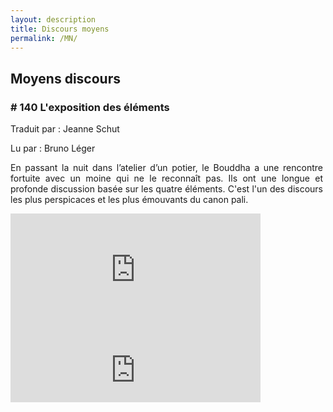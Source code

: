 ```yaml
---
layout: description
title: Discours moyens
permalink: /MN/
---
```


## Moyens discours

### # 140 L'exposition des éléments

Traduit par : Jeanne Schut

Lu par : Bruno Léger

<div style="text-align: center;">
<div style="max-width:500px;">
<p style="text-align: justify">
En passant la nuit dans l’atelier d’un potier, le Bouddha a une rencontre fortuite avec un moine qui ne le reconnaît pas. Ils ont une longue et profonde discussion basée sur les quatre éléments. C'est l'un des discours les plus perspicaces et les plus émouvants du canon pali.
</p>
</div>
</div>

<iframe
  frameborder="0"
  width="400"
  height="200"
  allowtransparency="true" 
  style="background-color: #222;" 
  src="https://drive.google.com/file/d/1wDtie99mj8k1Mbhn_FdVLkHaxnZ23RDN/preview">
</iframe>

<iframe src="https://anchor.fm/ajahn-sona/embed/episodes/Virtual-Metta-Retreat-Teatime-9-with-Ajahn-Sona-eu64in" height="102px" width="400px" frameborder="0" scrolling="no"></iframe>
